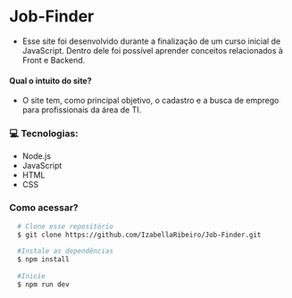 # Job-Finder 
- Esse site foi desenvolvido durante a finalização de um curso inicial de JavaScript. Dentro dele foi possível aprender conceitos relacionados à Front e Backend. 

#### Qual o intuito do site? 

- O site tem, como principal objetivo, o cadastro e a busca de emprego para profissionais da área de TI.

### :computer: Tecnologias:

- Node.js
- JavaScript 
- HTML
- CSS

### Como acessar?

```bash
  # Clone esse repositório
  $ git clone https://github.com/IzabellaRibeiro/Job-Finder.git
  
  #Instale as dependências
  $ npm install
  
  #Inicie
  $ npm run dev
